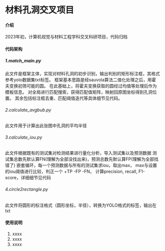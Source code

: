 # 材料孔洞交叉项目

#### 介绍
2023年初，计算机视觉与材料工程学科交叉科研项目，代码归档

#### 代码架构
##### 1.match_main.py
此文件是框架主体，实现对材料孔洞的初步识别，输出判别的矩形标注框，其格式参考yolo数据集txt标签。
框架基本思路是经sauvola算法二值化处理之后，用霍夫变换初筛可能的圆。
在此基础上，将霍夫变换获取的圆经过均值等处理后作为模板信息。
对全局进行匹配搜索，获得匹配值矩阵，映射回原图坐标得到孔洞位置。
其余包括标注框去重、匹配阈值迭代等具体细节见代码。
###### 2.calculate_avgbub.py 
此文件用于计算出此张图中孔洞的平均半径
###### 3.calculate_iou.py
此文件根据既有的测试集对检测结果进行量化分析，导入测试集以及预测数据
测试集总数先默认算FN(理解为全部没找出来)，预测总数先默认算FP(理解为全部找错了)
嵌套循环，每一个预测数据与所有的测试集求iou，取出max，
max与设置的iou阈值进行比较，判正一个 +TP -FP -FN，
计算precision, recall, F1-score，详细细节见代码
###### 4.circle2rectangle.py 
此文件将圆形的标注格式（圆形坐标，半径），转换为YOLO格式的标签，输出在txt
#### 使用说明

1.  xxxx
2.  xxxx
3.  xxxx
